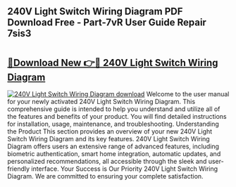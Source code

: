 ## 240V Light Switch Wiring Diagram PDF Download Free - Part-7vR User Guide Repair 7sis3

# <h2><a href="http://dfqffa.blite.top/?on=240V+Light+Switch+Wiring+Diagram">🔗Download New 👉🔴 240V Light Switch Wiring Diagram</a></h2>

[![240V Light Switch Wiring Diagram download](https://i.imgur.com/lujVjoI.png)](http://dfqffa.blite.top/?on=240V+Light+Switch+Wiring+Diagram)
Welcome to the user manual for your newly activated 240V Light Switch Wiring Diagram. This comprehensive guide is intended to help you understand and utilize all of the features and benefits of your product. You will find detailed instructions for installation, usage, maintenance, and troubleshooting. Understanding the Product This section provides an overview of your new 240V Light Switch Wiring Diagram and its key features. 240V Light Switch Wiring Diagram offers users an extensive range of advanced features, including biometric authentication, smart home integration, automatic updates, and personalized recommendations, all accessible through the sleek and user-friendly interface. Your Success is Our Priority 240V Light Switch Wiring Diagram. We are committed to ensuring your complete satisfaction.

